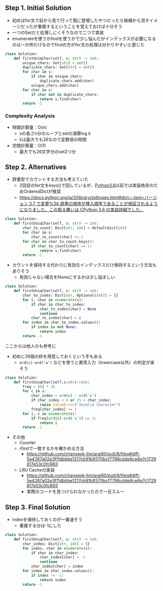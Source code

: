 ## Step 1. Initial Solution

- 初めはfor文で前から見て行って既に登場したやつだったら候補から消すイメージだったが重複するということを覚えておけば十分そう
- 一つのSetだと処理しにくそうなので二つで実装
- enumerateを使うかfindを使うかで少し悩んだがインデックスが必要になるのは一か所だけなのでfindの方がfor文の処理は分かりやすいと感じた

```python
class Solution:
    def firstUniqChar(self, s: str) -> int:
        unique_chars: Set[str] = set()
        duplicate_chars: Set[str] = set()
        for char in s:
            if char in unique_chars:
                duplicate_chars.add(char)
            unique_chars.add(char)
        for char in s:
            if char not in duplicate_chars:
                return s.find(char)
        return -1
```

### Complexity Analysis

- 時間計算量：O(n)
    - sの長さn分のループとsetの演算log k
    - kは最大でも26なので定数倍の時間
- 空間計算量：O(1)
    - 最大でも26文字分のset2つ分

## Step 2. Alternatives

- 辞書型でカウントする方法も考えていた
    - 2回目のfor文をkeys()で回しているが、[Python3.6](https://docs.python.org/ja/3.6/library/stdtypes.html#dict-views:~:text=%E3%82%AD%E3%83%BC%E3%81%A8%E5%80%A4%E3%81%AE%E3%83%AA%E3%82%B9%E3%83%88%E3%81%AF%E3%81%82%E3%82%8B%E4%BB%BB%E6%84%8F%E3%81%AE%E9%A0%86%E5%BA%8F%E3%81%A7%E3%82%A4%E3%83%86%E3%83%AC%E3%83%BC%E3%83%88%E3%81%95%E3%82%8C%E3%81%BE%E3%81%99%E3%81%8C%E3%80%81%E3%83%A9%E3%83%B3%E3%83%80%E3%83%A0%E3%81%A7%E3%81%AF%E3%81%AA%E3%81%8F%E3%80%81%20Python%20%E3%81%AE%E5%AE%9F%E8%A3%85%E3%81%AB%E3%82%88%E3%81%A3%E3%81%A6%E5%A4%89%E3%82%8F%E3%82%8A%E3%80%81%E8%BE%9E%E6%9B%B8%E3%81%B8%E3%81%AE%E6%8C%BF%E5%85%A5%E3%82%84%E5%89%8A%E9%99%A4%E3%81%AE%E5%B1%A5%E6%AD%B4%E3%81%AB%E4%BE%9D%E5%AD%98%E3%81%97%E3%81%BE%E3%81%99%E3%80%82)以前では実装依存のためOrderedDictが推奨
    - [https://docs.python.org/ja/3/library/stdtypes.html#dict:~:text=バージョン 3.7 で変更%3A 辞書の順序が挿入順序であることが保証されるようになりました。この振る舞いは CPython 3.6 の実装詳細でした。](https://docs.python.org/ja/3/library/stdtypes.html#dict:~:text=%E3%83%90%E3%83%BC%E3%82%B8%E3%83%A7%E3%83%B3%203.7%20%E3%81%A7%E5%A4%89%E6%9B%B4%3A%20%E8%BE%9E%E6%9B%B8%E3%81%AE%E9%A0%86%E5%BA%8F%E3%81%8C%E6%8C%BF%E5%85%A5%E9%A0%86%E5%BA%8F%E3%81%A7%E3%81%82%E3%82%8B%E3%81%93%E3%81%A8%E3%81%8C%E4%BF%9D%E8%A8%BC%E3%81%95%E3%82%8C%E3%82%8B%E3%82%88%E3%81%86%E3%81%AB%E3%81%AA%E3%82%8A%E3%81%BE%E3%81%97%E3%81%9F%E3%80%82%E3%81%93%E3%81%AE%E6%8C%AF%E3%82%8B%E8%88%9E%E3%81%84%E3%81%AF%20CPython%203.6%20%E3%81%AE%E5%AE%9F%E8%A3%85%E8%A9%B3%E7%B4%B0%E3%81%A7%E3%81%97%E3%81%9F%E3%80%82)

```python
class Solution:
    def firstUniqChar(self, s: str) -> int:
        char_to_count: Dict[str, int] = defaultdict(int)
        for char in s:
            char_to_count[char] += 1
        for char in char_to_count.keys():
            if char_to_count[char] == 1:
                return s.find(char)
        return -1
```

- カウントを保持する代わりに有効なインデックスだけ保持するという方法もありそう
    - 有効じゃない場合をNoneにするかは少し悩ましい

```python
class Solution:
    def firstUniqChar(self, s: str) -> int:
        char_to_index: Dict[str, Optional(int)] = {}
        for i, char in enumerate(s):
            if char in char_to_index:
                char_to_index[char] = None
                continue
            char_to_index[char] = i
        for index in char_to_index.values():
            if index is not None:
                return index
        return -1
```

ここからは他人のも参考に

- 初めに26個の枠を用意しておくという手もある
    - `ord(c)-ord('a')` などを使うと異常入力（lowercase以外）の判定が楽そう

```python
class Solution:
    def firstUniqChar(self,s:str)->int:
        freq = [0] * 26
        for c in s:
            char_index = ord(c) - ord('a')
            if char_index < 0 or 25 < char_index:
                raise ValueError("Invalid character")
            freq[char_index] += 1
        for i, c in enumerate(s):
            if freq[ord(c)-ord('a')] == 1:
                return i
        return -1
```

- その他
    - Counter
    - rfindで一致するかを確かめる方法
        - https://github.com/chanseok-lim/arai60/pull/8/files#diff-5e4287a02e3f11dbbbe1217cb91b9370bcf7798cdde8ce6e7c1729817e53c0fcR83
    - LRU Cacheの実装
        - https://github.com/chanseok-lim/arai60/pull/8/files#diff-5e4287a02e3f11dbbbe1217cb91b9370bcf7798cdde8ce6e7c1729817e53c0fcR93
        - 実際のコードを見つけられなかったので一旦スルー

## Step 3. Final Solution

- indexを保持しておくのが一番速そう
    - 重複する分は-1にした

```python
class Solution:
    def firstUniqChar(self, s: str) -> int:
        char_index: Dict[str, int] = {}
        for index, char in enumerate(s):
            if char in char_index:
                char_index[char] = -1
                continue
            char_index[char] = index
        for index in char_index.values():
            if index != -1:
                return index
        return -1
```
